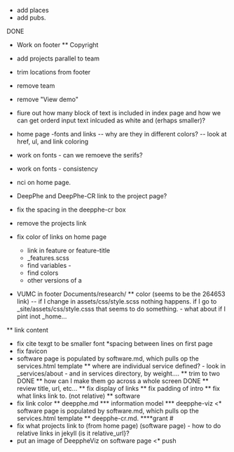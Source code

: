 * add places
* add pubs.


DONE
* Work on footer
** Copyright
* add projects parallel to team
* trim locations from footer
* remove team
* remove "View demo"

* fiure out how many block of text is included in index page and how we can get orderd input text inlcuded as white and (erhaps smaller)?
* home page -fonts and links
-- why are they in different colors?
   -- look at href, ul, and link coloring
* work on fonts - can we remoeve the serifs? 
* work on fonts - consistency
* nci on home page.
* DeepPhe and DeepPhe-CR link to the project page?
* fix the spacing in the deepphe-cr box
* remove the projects link
* fix color of links on home page
    - link in feature or feature-title
    - _features.scss
    - find variables -
    - find colors
    - other versions of a
* VUMC in footer
Documents/research/
** color  (seems to be the 264653 link) -- if I change in assets/css/style.scss nothing happens. if I go to _site/assets/css/style.csss that seems to do something. - what about if I pint inot _home...

** link content
* fix cite texgt  to be smaller font
*spacing between lines on first page
* fix favicon
* software page is populated by software.md, which pulls op the services.html template
** where are individual service defined?  - look in _services/about  - and in services directory, by weight....
** trim to two DONE
** how can I make them go across a whole screen DONE
** review title, url, etc...
** fix display of links
** fix padding of intro
** fix what links link to. (not relative)
** software
* fix link color
** deepphe.md
*** information model
*** deepphe-viz
<* software page is populated by software.md, which pulls op the services.html template
** deepphe-cr.md.
****grant # 
* fix what projects link to (from home page) (software page) - how to do relative links in jekyll  (is it relative_url}?
* put an image of DeeppheViz on software page
<* push
